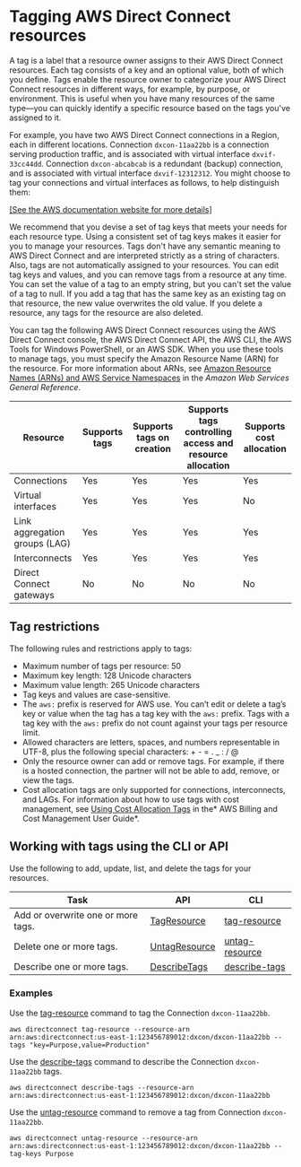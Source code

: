 # Tagging AWS Direct Connect resources<a name="using-tags"></a>

A tag is a label that a resource owner assigns to their AWS Direct Connect resources\. Each tag consists of a key and an optional value, both of which you define\. Tags enable the resource owner to categorize your AWS Direct Connect resources in different ways, for example, by purpose, or environment\. This is useful when you have many resources of the same type—you can quickly identify a specific resource based on the tags you've assigned to it\. 

For example, you have two AWS Direct Connect connections in a Region, each in different locations\. Connection `dxcon-11aa22bb` is a connection serving production traffic, and is associated with virtual interface `dxvif-33cc44dd`\. Connection `dxcon-abcabcab` is a redundant \(backup\) connection, and is associated with virtual interface `dxvif-12312312`\. You might choose to tag your connections and virtual interfaces as follows, to help distinguish them:

[\[See the AWS documentation website for more details\]](http://docs.aws.amazon.com/directconnect/latest/UserGuide/using-tags.html)

We recommend that you devise a set of tag keys that meets your needs for each resource type\. Using a consistent set of tag keys makes it easier for you to manage your resources\. Tags don't have any semantic meaning to AWS Direct Connect and are interpreted strictly as a string of characters\. Also, tags are not automatically assigned to your resources\. You can edit tag keys and values, and you can remove tags from a resource at any time\. You can set the value of a tag to an empty string, but you can't set the value of a tag to null\. If you add a tag that has the same key as an existing tag on that resource, the new value overwrites the old value\. If you delete a resource, any tags for the resource are also deleted\. 

You can tag the following AWS Direct Connect resources using the AWS Direct Connect console, the AWS Direct Connect API, the AWS CLI, the AWS Tools for Windows PowerShell, or an AWS SDK\. When you use these tools to manage tags, you must specify the Amazon Resource Name \(ARN\) for the resource\. For more information about ARNs, see [Amazon Resource Names \(ARNs\) and AWS Service Namespaces](https://docs.aws.amazon.com/general/latest/gr/aws-arns-and-namespaces.html) in the *Amazon Web Services General Reference*\.


| Resource | Supports tags | Supports tags on creation | Supports tags controlling access and resource allocation | Supports cost allocation | 
| --- | --- | --- | --- | --- | 
| Connections |  Yes | Yes | Yes | Yes | 
| Virtual interfaces |  Yes | Yes | Yes | No | 
| Link aggregation groups \(LAG\) |  Yes | Yes | Yes | Yes | 
| Interconnects | Yes | Yes | Yes | Yes | 
| Direct Connect gateways | No | No | No | No | 

## Tag restrictions<a name="using-tags-restrictions"></a>

The following rules and restrictions apply to tags:
+ Maximum number of tags per resource: 50
+ Maximum key length: 128 Unicode characters
+ Maximum value length: 265 Unicode characters
+ Tag keys and values are case\-sensitive\.
+ The `aws:` prefix is reserved for AWS use\. You can’t edit or delete a tag’s key or value when the tag has a tag key with the `aws:` prefix\. Tags with a tag key with the `aws:` prefix do not count against your tags per resource limit\.
+ Allowed characters are letters, spaces, and numbers representable in UTF\-8, plus the following special characters: \+ \- = \. \_ : / @
+ Only the resource owner can add or remove tags\. For example, if there is a hosted connection, the partner will not be able to add, remove, or view the tags\. 
+ Cost allocation tags are only supported for connections, interconnects, and LAGs\. For information about how to use tags with cost management, see [Using Cost Allocation Tags](https://docs.aws.amazon.com/awsaccountbilling/latest/aboutv2/cost-alloc-tags.html) in the* AWS Billing and Cost Management User Guide*\.

## Working with tags using the CLI or API<a name="working-with-tags"></a>

Use the following to add, update, list, and delete the tags for your resources\.


| Task | API | CLI | 
| --- | --- | --- | 
| Add or overwrite one or more tags\. |  [TagResource](https://docs.aws.amazon.com/directconnect/latest/APIReference/API_TagResource.html) | [tag\-resource](https://docs.aws.amazon.com/cli/latest/reference/directconnect/tag-resource.html) | 
| Delete one or more tags\. |  [UntagResource](https://docs.aws.amazon.com/directconnect/latest/APIReference/API_UntagResource.html) | [untag\-resource](https://docs.aws.amazon.com/cli/latest/reference/directconnect/untag-resource.html) | 
| Describe one or more tags\. | [DescribeTags](https://docs.aws.amazon.com/directconnect/latest/APIReference/API_DescribeTags.html) | [describe\-tags](https://docs.aws.amazon.com/cli/latest/reference/directconnect/describe-tags.html) | 

### Examples<a name="working-with-tags-examples"></a>

Use the [tag\-resource](https://docs.aws.amazon.com/cli/latest/reference/directconnect/tag-resource.html) command to tag the Connection `dxcon-11aa22bb`\.

```
aws directconnect tag-resource --resource-arn arn:aws:directconnect:us-east-1:123456789012:dxcon/dxcon-11aa22bb --tags "key=Purpose,value=Production"
```

Use the [describe\-tags](https://docs.aws.amazon.com/cli/latest/reference/directconnect/describe-tags.html) command to describe the Connection `dxcon-11aa22bb` tags\.

```
aws directconnect describe-tags --resource-arn arn:aws:directconnect:us-east-1:123456789012:dxcon/dxcon-11aa22bb
```

Use the [untag\-resource](https://docs.aws.amazon.com/cli/latest/reference/directconnect/untag-resource.html) command to remove a tag from Connection `dxcon-11aa22bb`\.

```
aws directconnect untag-resource --resource-arn arn:aws:directconnect:us-east-1:123456789012:dxcon/dxcon-11aa22bb --tag-keys Purpose
```